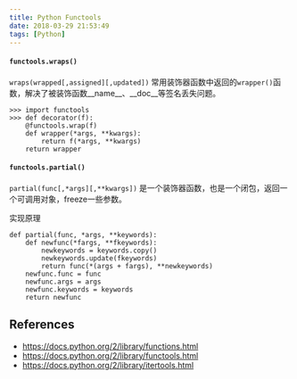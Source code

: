 ```yaml
---
title: Python Functools
date: 2018-03-29 21:53:49
tags: [Python]
---
```




#### `functools.wraps()`

`wraps(wrapped[,assigned][,updated])`
常用装饰器函数中返回的`wrapper()`函数，解决了被装饰函数__name__、__doc__等签名丢失问题。

```
>>> import functools
>>> def decorator(f):
	@functools.wrap(f)
	def wrapper(*args, **kwargs):
		return f(*args, **kwargs)
	return wrapper
```

#### `functools.partial()`

`partial(func[,*args][,**kwargs])`
是一个装饰器函数，也是一个闭包，返回一个可调用对象，freeze一些参数。

实现原理

```
def partial(func, *args, **keywords):
    def newfunc(*fargs, **fkeywords):
        newkeywords = keywords.copy()
        newkeywords.update(fkeywords)
        return func(*(args + fargs), **newkeywords)
    newfunc.func = func
    newfunc.args = args
    newfunc.keywords = keywords
    return newfunc
```

## References

- <https://docs.python.org/2/library/functions.html>
- <https://docs.python.org/2/library/functools.html>
- <https://docs.python.org/2/library/itertools.html>